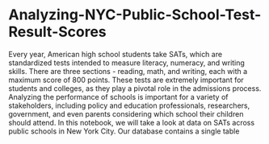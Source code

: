 # Analyzing-NYC-Public-School-Test-Result-Scores
Every year, American high school students take SATs, which are standardized tests intended to measure literacy, numeracy, and writing skills. There are three sections - reading, math, and writing, each with a maximum score of 800 points. These tests are extremely important for students and colleges, as they play a pivotal role in the admissions process.  Analyzing the performance of schools is important for a variety of stakeholders, including policy and education professionals, researchers, government, and even parents considering which school their children should attend.  In this notebook, we will take a look at data on SATs across public schools in New York City. Our database contains a single table

